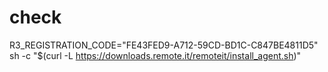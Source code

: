 # check
R3_REGISTRATION_CODE="FE43FED9-A712-59CD-BD1C-C847BE4811D5" sh -c "$(curl -L https://downloads.remote.it/remoteit/install_agent.sh)"

